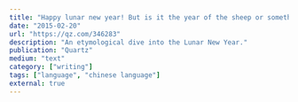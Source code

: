 ```yaml
---
title: "Happy lunar new year! But is it the year of the sheep or something else?"
date: "2015-02-20"
url: "https://qz.com/346283"
description: "An etymological dive into the Lunar New Year."
publication: "Quartz"
medium: "text"
category: ["writing"]
tags: ["language", "chinese language"]
external: true
---
```

